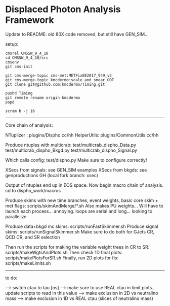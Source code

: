 # Displaced Photon Analysis Framework

Update to README: old 80X code removed, but still have GEN_SIM...

setup:
```
cmsrel CMSSW_9_4_10
cd CMSSW_9_4_10/src
cmsenv
git cms-init

git cms-merge-topic cms-met:METFixEE2017_949_v2
git cms-merge-topic kmcdermo:scale_and_smear_OOT
git clone git@github.com:kmcdermo/Timing.git

pushd Timing
git remote rename origin kmcdermo
popd

scram b -j 16
```

-----------------------

Core chain of analysis:

NTuplizer  : plugins/Dispho.cc/hh
HelperUtils: plugins/CommonUtils.cc/hh

Produce ntuples with multicrab:
test/multicrab_dispho_Data.py
test/multicrab_dispho_Bkgd.py
test/multicrab_dispho_Signal.py

Which calls config: test/dispho.py
Make sure to configure correctly!

XSecs from signals: see GEN_SIM examples
XSecs from bkgds: see genproductions GH (local fork branch: xsec)

Output of ntuples end up in EOS space. Now begin macro chain of analysis. cd to dispho_work/macros

Produce skims with new time branches, event weights, basic core skim + met flags: scripts/skimAndMerge/*.sh
Also makes PU weights...
Will have to launch each process... annoying. loops are serial and long... looking to parallelize

Produce data+bkgd mc skims: scripts/runFastSkimmer.sh
Produce signal skims: scripts/runSignalSkimmer.sh
Make sure to do both for GJets CR, QCD CR, and SR selection

Then run the scripts for making the variable weight trees in CR to SR: scripts/makeWgtsAndPlots.sh
Then check 1D final plots: scripts/makePlotsForSR.sh
Finally, run 2D plots for fis: scripts/makeLimits.sh

--------------------------------
to do:

--> switch ctau to tau [ns]
--> make sure to use REAL ctau in limit plots... update scripts to read in this value
--> make exclusion in 2D vs neutralino mass
--> make exclusion in 1D vs REAL ctau (slices of neutralino mass)
